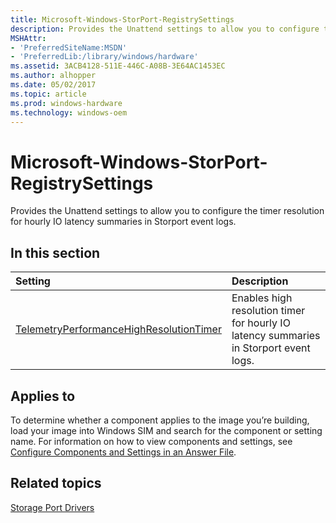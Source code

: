 ```yaml
---
title: Microsoft-Windows-StorPort-RegistrySettings
description: Provides the Unattend settings to allow you to configure the timer resolution for hourly IO latency summaries in Storport event logs.
MSHAttr:
- 'PreferredSiteName:MSDN'
- 'PreferredLib:/library/windows/hardware'
ms.assetid: 3ACB4128-511E-446C-A08B-3E64AC1453EC
ms.author: alhopper
ms.date: 05/02/2017
ms.topic: article
ms.prod: windows-hardware
ms.technology: windows-oem
---
```

# Microsoft-Windows-StorPort-RegistrySettings

Provides the Unattend settings to allow you to configure the timer resolution for hourly IO latency summaries in Storport event logs.

## In this section

| Setting                 | Description                                                                           |
|:------------------------|:--------------------------------------------------------------------------------------|
| [TelemetryPerformanceHighResolutionTimer](microsoft-windows-storport-registrysettings-telemetryperformancehighresolutiontimer.md) | Enables high resolution timer for hourly IO latency summaries in Storport event logs. |

## Applies to

To determine whether a component applies to the image you’re building, load your image into Windows SIM and search for the component or setting name. For information on how to view components and settings, see [Configure Components and Settings in an Answer File](https://docs.microsoft.com/en-us/windows-hardware/customize/desktop/wsim/configure-components-and-settings-in-an-answer-file).

## Related topics

[Storage Port Drivers](https://docs.microsoft.com/en-us/windows-hardware/drivers/storage/storage-port-drivers)